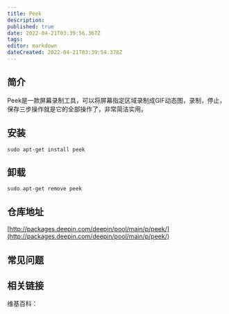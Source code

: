 ```yaml
---
title: Peek
description: 
published: true
date: 2022-04-21T03:39:56.367Z
tags: 
editor: markdown
dateCreated: 2022-04-21T03:39:54.378Z
---
```


## 简介

Peek是一款屏幕录制工具，可以将屏幕指定区域录制成GIF动态图，录制，停止，保存三步操作就是它的全部操作了，非常简洁实用。

## 安装

`sudo apt-get install peek`

## 卸载

`sudo apt-get remove peek`

## 仓库地址

[http://packages.deepin.com/deepin/pool/main/p/peek/](http://packages.deepin.com/deepin/pool/main/p/peek/)


## 常见问题


## 相关链接

维基百科：